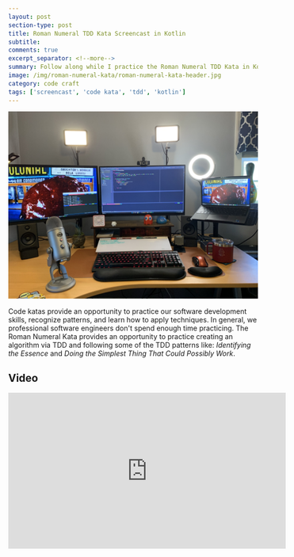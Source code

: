 ```yaml
---
layout: post
section-type: post
title: Roman Numeral TDD Kata Screencast in Kotlin
subtitle: 
comments: true
excerpt_separator: <!--more-->
summary: Follow along while I practice the Roman Numeral TDD Kata in Kotlin.
image: /img/roman-numeral-kata/roman-numeral-kata-header.jpg
category: code craft
tags: ['screencast', 'code kata', 'tdd', 'kotlin']
---
```


<img src="/img/roman-numeral-kata/roman-numeral-kata.jpg" alt="The Roman Numeral TDD Kata" class="img-responsive" />

Code katas provide an opportunity to practice our software development skills, recognize patterns, and learn how to apply techniques. In general, we professional software engineers don't spend enough time practicing. The Roman Numeral Kata provides an opportunity to practice creating an algorithm via TDD and following some of the TDD patterns like: _Identifying the Essence_ and _Doing the Simplest Thing That Could Possibly Work_.

## Video 

<iframe width="560" height="315" src="https://www.youtube.com/embed/wEDy4vv-fVM" title="YouTube video player" frameborder="0" allow="accelerometer; autoplay; clipboard-write; encrypted-media; gyroscope; picture-in-picture" allowfullscreen></iframe>